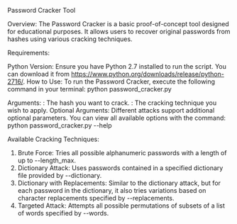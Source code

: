 Password Cracker Tool

Overview:
The Password Cracker is a basic proof-of-concept tool designed for educational purposes. It allows users to recover original passwords from hashes using various cracking techniques.

Requirements:

Python Version: Ensure you have Python 2.7 installed to run the script. You can download it from https://www.python.org/downloads/release/python-2716/.
How to Use:
To run the Password Cracker, execute the following command in your terminal:
python password_cracker.py <hash> <attack>

Arguments:
<hash>: The hash you want to crack.
<attack>: The cracking technique you wish to apply.
Optional Arguments:
Different attacks support additional optional parameters. You can view all available options with the command:
python password_cracker.py --help

Available Cracking Techniques:
1. Brute Force:
Tries all possible alphanumeric passwords with a length of up to --length_max.
2. Dictionary Attack:
Uses passwords contained in a specified dictionary file provided by --dictionary.
3. Dictionary with Replacements:
Similar to the dictionary attack, but for each password in the dictionary, it also tries variations based on character replacements specified by --replacements.
4. Targeted Attack:
Attempts all possible permutations of subsets of a list of words specified by --words.


